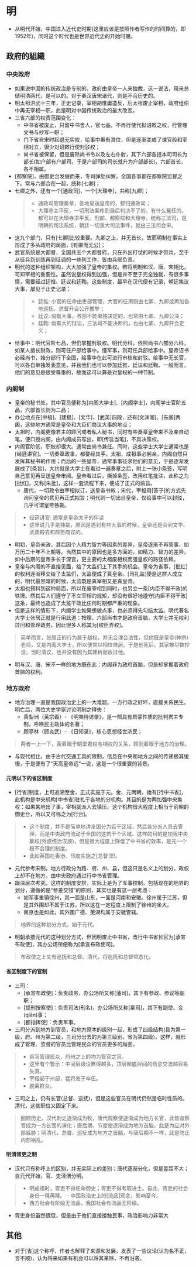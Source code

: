 # 明
* 从明代开始，中国进入近代史时期(这里应该是按照作者写作的时间算的，即1952年)，同时这个时代也是世界近代史的开始时期。

## 政府的組織
### 中央政府
* 如果说中国的传统政治是专制的，政府由皇帝一人来独裁，这一说法，用来总结明清两代，是可以的。对于秦汉唐宋诸代，则是不合历史的。
* 明太祖洪武十三年，正史记录，宰相胡惟庸造反，后太祖废止宰相，政府组织中再无宰相一职，此是明对中国传统政治的最大改变。
* 三省六部的权责范围变化：
    * 中书省被废止，只留中书舍人，官七品，不再行使代拟诏敕之权，行管理文书与抄写一职；
    * 门下省自宋时起退无实权，给事中虽有其位，但是逐渐变成了谏官般和宰相对立，很少对诏敕行使封驳权；
    * 尚书省被保留，但是废除尚书令以及左右仆射，其下六部各提本司司长为部长(如户部有户部司，于是户部司的司长就升为户部部长)，六部首长，各不相属。
* [都察院]，由御史台发展而来，专司弹劾纠察。全国各事都在都察院监督之下。常与六部合在一起，统称[七卿]；
* 七卿之外，还有一个[通政司]，一个[大理寺]，共称[九卿]；
    > * 通政司管理奏章，各地呈送皇帝的，都归通政司；
    > * 大理寺主平反，一切刑法案件到最后判决不了的，有什么冤枉的，都可以在大理寺求平反。刑部、都察院和大理寺，统称三法司，是明朝的司法系统，朝廷一切重大司法事件，就由三法司会审。
* 这九个部门，只有[七卿]比较重要。九卿之上，并无首长，故而明制在事实上形成了多头政府的局面，[有卿而无公]；
* 武官系统是大都督，全国共五个大都督府，只在外出打仗的时候才带兵，至于从征兵到训练再到征调的一些列工作，皆由兵部负责。
* 明代的这种组织架构，大大加强了皇帝的集权。若将明制和汉、唐、宋相比，可知宰相的重要性。虽然说皇权得到加强，但是并不至于完全独裁，有很多事情，需要经过廷推、廷议和廷鞫。这些制度，最早在汉代便有记录，朝廷集议大事，屡见于正史记录；
    > * 廷推: 小官的任命由吏部管理，大官的任用则由七卿、九卿或再加各地巡抚、总督开会公开推举；
    > * 廷议: 倘有大事，各部不能单独决定的，也常由七卿、九卿公决；
    > * 廷鞫: 倘有大的狱讼，三法司不能决断的，也由七卿、九卿开会定义；
* 给事中：明代官阶七品，但仍掌握封驳权。明代分科，依照尚书六部分六科，如某人擅长财政，则可任户部给事中。懂军事，则可任兵部给事中。皇帝诏书必经尚书，始分部行下全国，给事中在此可进行审核和封驳。给事中无长官，可以各自单独发表意见，并且他们也可以参加廷推、廷议和廷鞫。一般而言，他们的意见是很受尊重的，故而这可以算是对皇权的一种节制。

### 内阁制
* 皇帝的秘书处，其中官员便称为[内阁大学士]、[内阁学士]，内阁学士官阶五品，六部首长则为二品；
* 办公地点在[中极]、[建极]、[文华]、[武英]四殿，还有[文渊阁]、[东阁]两阁，这些地方通常是皇帝和大臣们商议大事的地点；
* 太祖时，内阁更像君主的顾问或者私人秘书，同时有些奏章皇帝来不及亲自动笔，便口授内阁，由内阁成员写出，即[传旨当笔]，不具决策权。
* 内阁官阶低，职权却很大。通常由尚书兼任。同时，这些学士大学士通常也是[经筵讲官]。一切奏章政事，都要经其手。太祖、成祖事必躬亲，内阁自然只发挥其秘书的作用；而后的一些皇帝，通常事事征求他们的意见，于是逐渐发展成了[条旨]，大约就是大学士在看过一遍奏章之后，附上一张小条签，写明自己意见再呈送皇帝审阅。皇帝看过后，撕掉条签，改用红笔批注，此称之为[批红]，又称[朱批]，这样一套流程下来，便成了正式的谕旨。
    * 唐代，一切政令由宰相拟订，送皇帝书敕；宋代，宰相用[答子]的方式先询问皇帝的意见再正式拟旨；明代则一切出自皇帝，仅给事中可以封驳，几乎可谓皇帝独裁。
> * 经筵讲官: 通常是皇帝太子的伴读
> * 这里说几乎是独裁，原因是遇到有些大事的时候，皇帝还是会到文华、武英殿去和群臣商议的。
* 明初，皇帝亲政，其后因个人精力智力等因素的差异，皇帝逐渐不再管事，如万历二十年不上朝等。当然其中的原因也是多方面的，如精力、智力的差异，如中后期的皇帝多长于深宫，更主要的太祖废相权而强皇权的路径依赖。
* 皇帝与内阁的不直接见面，给了太监们上下其手的机会。皇帝为省事，[批红]的权利逐渐移交给了太监们，太监便成了真皇帝。[司礼监]便是这群人成立的，明代最黑暗的时候，太监既是真宰相又是真皇帝。
* 太祖也预料到这种局面，所以在废宰相到同时，也另立一条[内臣不得干政]的铁牌。然其后人们遵守了不立宰相的规矩，却没有很好地遵守[内臣不得干政]这条，最终也造成了太监干政比任何时期都严重的现象。
* 但是这样的情形下，内阁学士如果想做点事，也必须得先勾结太监。明代著名大学士张居正就是行用此道：按理，六部尚书才是政府首脑，大学士并无权利过问和管理政务。因此很多人称其为[权臣弄权]。
> 简单而言，张居正的行为属于越权，并无合理合法性，但他既是皇帝(神宗)老师，又是内阁大学士，所以便常以相位自居。于是他死后，其家被尽数抄没，当时清议，也并没有因为其建树而放过他。
* 明与汉、唐、宋不一样的地方既在此：内阁非为政府首脑，但是却掌握着政府首脑的权利。

### 地方政府
* 地方治理一直是我国政治史上的一大难题。一方行政之好坏，直接关系民生。明亡后，两位大史学家讨论明制之得失：
    * 黄梨洲（黄宗羲）- 《明夷待访录》，是一部具有启蒙性质的批判君主专制，呼唤民主政体的名著；
    * 顾亭林（顾炎武）- 《日知录》，核心思想经世济民；
> 两者一上一下，黄着眼于朝堂君权与相权的关系，顾则着眼于地方的治理。
* 与现代相比，由于古代交通工具的限制，信息在中央和地方之间的传递极其缓慢，于是便有了“天高皇帝远”一说，这是一个很重要的背景。

#### 元明以下的省区制度
* [行省]制度，上可追溯至金，正式实施于元。金、元两朝，始有[行中书省]，此机构是中央机构[中书省]驻扎于各地的分机构。其目的是为两加强中央集权：如果某地出了事，宰相就派人去镇压。这个机构很大程度上相当于前朝的御史台，所以又可称之为[行台]。
> * 这个制度，并不是简单地讲全国分为若干区域，然后各分派人员去管理，而是中央政府流动于全国的这若干个区域。这样的目的是加强中央集权(外族统治汉族)，但是很大程度上降低了中书省的效率，是元一个极不合理的制度。
> * 此如英国在香港、印度实施之[总督]职。
* 元代参考宋制，地方行政分为路、府、州、县，但这只是名义上的划分，政权上却不在地方，由中央政府通过行中书省管理。
* 跟深层次考究，这样的制度安排，实际上是为了军事控制。包括现在的地界的划分，遵循的是“参差交错”的原则，其实也是有这一层考虑：
    * 如军事重镇徐州，其一面是山东，一面是河南和安徽。徐州属于江苏，但是其外围却不属于江苏，所以这在一定程度上限制了徐州的坐大。
    * 南京也是如此，其外围广德、芜湖均属于安徽管辖。
> 地界的这种划分方式，始于元代。
* 明朝承接元代的这种划分方式，但因明废止中书省，改行中书省长官为[承宣布政使]，其办公场所便称为[承宣布政使司]。
> 布政使之上又有巡抚和总督。清代，将巡抚和总督常态化。

#### 省区制度下的官制
* 三司：
    * [承宣布政使]：负责政务，办公场所又称[藩司]，其下有参政、参议等副职；
    * [提刑按察使]：负责司法(刑名)，办公场所又称[臬司]，其下有副使、佥(qiān)事；
    * [都指挥使]：负责军事。
* 三司分派到地方到官员，和地方原本的级别一起，形成了四级结构(县为第一级，府、州为第二级，三司分出去的为第三级别，省为第四级)，这样，就形成了管理、监督的官员比管理民众的官员更多的局面。
> * 县官管理民众，府州之上的均为管官之官。
> * 这里有个警示：中间层级设置得越多，顶层和底层间的信息交流越容易失真。
> * 宰相起于州部，猛将发于卒伍。
> * 脱离群众。
* 三司之上，仍有长官(总督、巡抚)，但是这些官员在明代仍然是临时性质的。清代，这些职位又固定下来。
> 回顾历史，汉代刺史逐渐成为牧，唐代观察使逐渐成为地方长官，此皆监察官成为一方长官的演化；唐后期，节度使逐渐成为地方首脑，此是为应对外部威胁；明清代，总督、巡抚成为地方之首脑，与唐后期不一样，此是防止内部祸乱。

#### 明清胥吏之制
* 汉代只有称呼上的区别，并无实际上的差别；唐代逐渐分化，但是差距不大；自元代开始，官、吏泾渭分明。
> * 明成祖时，胥吏不得任命御史；胥吏不得考取进士。自此，胥吏的社会身份一降再降。 - 中国政治史上的[流品]观念，影响至今。
> * 西方社会有阶级无流品，我国社会有流品无阶级。
* 胥吏身份虽然很低，但是由于他们直接接触民事，政治影响力非常大

## 其他
* 对于[省]这个称呼，作者也解释了来源和发展，发表了一些议论(认为名不正，言不顺)，认为将来如果有机会可以将其革除，不再沿袭。




